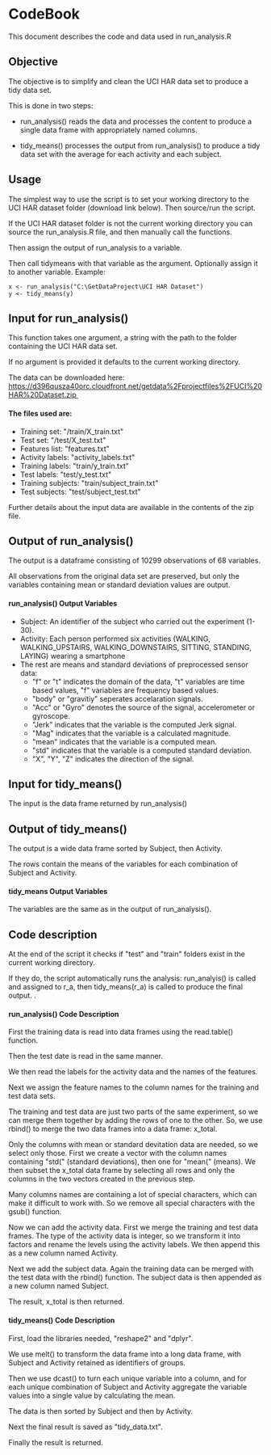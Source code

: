 # CodeBook

This document describes the code and data used in run_analysis.R


## Objective
The objective is to simplify and clean the UCI HAR data set to produce a tidy data set.

This is done in two steps:

- run_analysis() reads the data and processes the content to produce a single data frame with appropriately named columns.

- tidy_means() processes the output from run_analysis() to produce a tidy data set with the average for each activity and each subject.

## Usage
The simplest way to use the script is to set your working directory to the UCI HAR dataset folder (download link below).
Then source/run the script.


If the UCI HAR dataset folder is not the current working directory you can source the run_analysis.R file, and then manually call the functions.

Then assign the output of run_analysis to a variable.

Then call tidymeans with that variable as the argument. Optionally assign it to another variable.
Example:

    x <- run_analysis("C:\GetDataProject\UCI HAR Dataset")
    y <- tidy_means(y)


## Input for run_analysis()
This function takes one argument, a string with the path to the folder containing the UCI HAR data set.

If no argument is provided it defaults to the current working directory.

The data can be downloaded here: 
https://d396qusza40orc.cloudfront.net/getdata%2Fprojectfiles%2FUCI%20HAR%20Dataset.zip 

#### The files used are:
- Training set: "/train/X_train.txt"
- Test set: "/test/X_test.txt"
- Features list: "features.txt"
- Activity labels: "activity_labels.txt"
- Training labels: "train/y_train.txt"
- Test labels: "test/y_test.txt"
- Training subjects: "train/subject_train.txt"
- Test subjects: "test/subject_test.txt"

Further details about the input data are available in the contents of the zip file.


## Output of run_analysis()
The output is a dataframe consisting of 10299 observations of 68 variables.

All observations from the original data set are preserved, but only the variables containing mean or standard deviation values are output.


#### run_analysis() Output Variables
- Subject: An identifier of the subject who carried out the experiment (1-30).
- Activity: Each person performed six activities (WALKING, WALKING_UPSTAIRS, WALKING_DOWNSTAIRS, SITTING, STANDING, LAYING) wearing a smartphone
- The rest are means and standard deviations of preprocessed sensor data:
  * "f" or "t" indicates the domain of the data, "t" variables are time based values, "f" variables are frequency based values.
  * "body" or "gravitiy" seperates accelaration signals.
  * "Acc" or "Gyro" denotes the source of the signal, accelerometer or gyroscope.
  * "Jerk" indicates that the variable is the computed Jerk signal.
  * "Mag" indicates that the variable is a calculated magnitude.
  * "mean" indicates that the variable is a computed mean.
  * "std" indicates that the variable is a computed standard deviation.
  * "X", "Y", "Z" indicates the direction of the signal.


## Input for tidy_means()
The input is the data frame returned by run_analysis()


## Output of tidy_means()
The output is a wide data frame sorted by Subject, then Activity.

The rows contain the means of the variables for each combination of Subject and Activity.


#### tidy_means Output Variables
The variables are the same as in the output of run_analysis().


## Code description
At the end of the script it checks if "test" and "train" folders exist in the current working directory.

If they do, the script automatically runs the analysis: run_analyis() is called and assigned to r_a, then tidy_means(r_a) is called to produce the final output. .


#### run_analysis() Code Description
First the training data is read into data frames using the read.table() function.

Then the test date is read in the same manner.

We then read the labels for the activity data and the names of the features.

Next we assign the feature names to the column names for the training and test data sets.

The training and test data are just two parts of the same experiment, so we can merge them together by adding the rows of one to the other.
So, we use rbind() to merge the two data frames into a data frame: x_total.

Only the columns with mean or standard devitation data are needed, so we select only those.
First we create a vector with the column names containing "std("  (standard deviations), then one for "mean(" (means).
We then subset the x_total data frame by selecting all rows and only the columns in the two vectors created in the previous step.

Many columns names are containing a lot of special characters, which can make it difficult to work with.
So we remove all special characters with the gsub() function.

Now we can add the activity data.
First we merge the training and test data frames.
The type of the activity data is integer, so we transform it into factors and rename the levels using the activity labels.
We then append this as a new column named Activity.

Next we add the subject data.
Again the training data can be merged with the test data with the rbind() function.
The subject data is then appended as a new column named Subject.

The result, x_total is then returned.

#### tidy_means() Code Description
First, load the libraries needed, "reshape2" and "dplyr".

We use melt() to transform the data frame into a long data frame, with Subject and Activity retained as identifiers of groups.

Then we use dcast() to turn each unique variable into a column, and for each unique combination of Subject and Activity aggregate the variable values into a single value by calculating the mean.

The data is then sorted by Subject and then by Activity.

Next the final result is saved as "tidy_data.txt".

Finally the result is returned.
